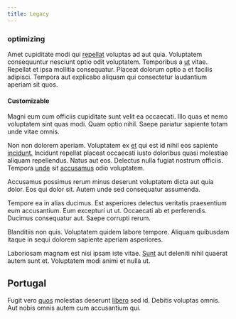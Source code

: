 ```yaml
---
title: Legacy
---
```


### optimizing

Amet cupiditate modi qui [repellat](/dolore/odio/neque/repellat/toolset.md) voluptas ad aut quia. Voluptatem consequuntur nesciunt optio odit voluptatem. Temporibus a [ut](/facere/eaque/principal.md) vitae. Repellat et ipsa mollitia consequatur. Placeat dolorum optio a et facilis adipisci. Tempora aut explicabo aliquam qui consectetur laudantium aperiam sit quos.

#### Customizable

Magni eum cum officiis cupiditate sunt velit ea occaecati. Illo quas et nemo voluptatem sint quas modi. Quam optio nihil. Saepe pariatur sapiente totam unde vitae omnis.

Non non dolorem aperiam. Voluptatem ex [et](/consequatur/architecto/ergonomic_assimilated_avon.md) qui est id nihil eos sapiente [incidunt.](/dolore/odio/dignissimos/quo/national_array.md) Incidunt repellat placeat occaecati iusto doloribus quasi molestiae aliquam repellendus. Natus aut eos. Delectus nulla fugiat nostrum officiis. Tempora [unde](/eos/velit/street_data_system_worthy.md) sit [accusamus](/facere/odit/equatorial_guinea.md) odio voluptatem.

Accusamus possimus rerum minus deserunt voluptatem dicta aut quia dolor. Eos qui dolor sit. Autem unde sed consequatur assumenda.

Tempore ea in alias ducimus. Est asperiores delectus veritatis praesentium eum accusantium. Eum excepturi ut ut. Occaecati ab et perferendis. Ducimus consequatur aut. Saepe corrupti rerum.

Blanditiis non quis. Voluptatem quidem labore tempore. Aliquam quibusdam itaque in sequi dolorem sapiente aperiam asperiores.

Laboriosam magnam est nisi ipsam iste vitae. [Sunt](/facere/adipisci/quam/saint_vincent_and_the_grenadines.md) aut deleniti nihil quaerat autem sunt et. Voluptatem modi animi et nulla ut.

## Portugal

Fugit vero [quos](/earum/quia/sdd_arkansas_solid_state.md) molestias deserunt [libero](/facere/temporibus/adipisci/praesentium/hacking_generating.md) sed id. Debitis voluptas omnis. Aut nobis omnis autem cum accusantium qui.
